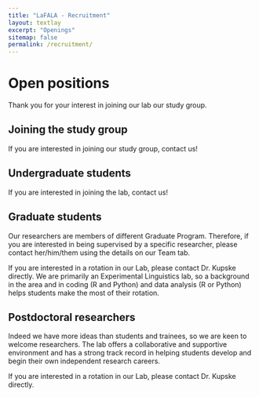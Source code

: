 ```yaml
---
title: "LaFALA - Recruitment"
layout: textlay
excerpt: "Openings"
sitemap: false
permalink: /recruitment/
---
```


# Open positions

Thank you for your interest in joining our lab our study group.

## Joining the study group

If you are interested in joining our study group, contact us!

## Undergraduate students

If you are interested in joining the lab, contact us!

## Graduate students

Our researchers are members of different Graduate Program. Therefore, if you are interested in being supervised by a specific researcher, please contact her/him/them using the details on our Team tab.

If you are interested in a rotation in our Lab, please contact Dr. Kupske directly. We are primarily an Experimental Linguistics lab, so a background in the area and in coding (R and Python) and data analysis (R or Python) helps students make the most of their rotation.


## Postdoctoral researchers

Indeed we have more ideas than students and trainees, so we are keen to welcome researchers. The lab offers a collaborative and supportive environment and has a strong track record in helping students develop and begin their own independent research careers. 

If you are interested in a rotation in our Lab, please contact Dr. Kupske directly.


